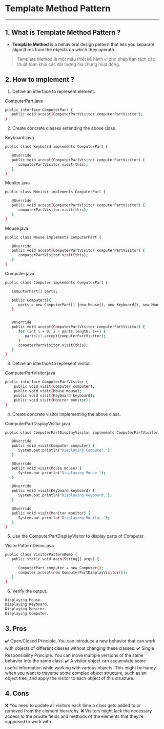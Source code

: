 # Template Method Pattern

---

## 1. What is Template Method Pattern ?

- **Template Method** is a behavioral design pattern that lets you separate algorithms from the objects on which they operate.

> Template Method là một mẫu thiết kế hành vi cho phép bạn tách các thuật toán khỏi các đối tượng mà chúng hoạt động.

## 2. How to implement ?

1. Define an interface to represent element.

ComputerPart.java

```sh
public interface ComputerPart {
   public void accept(ComputerPartVisitor computerPartVisitor);
}

```

2. Create concrete classes extending the above class.

Keyboard.java

```sh
public class Keyboard implements ComputerPart {

   @Override
   public void accept(ComputerPartVisitor computerPartVisitor) {
      computerPartVisitor.visit(this);
   }
}
```

Monitor.java

```sh
public class Monitor implements ComputerPart {

   @Override
   public void accept(ComputerPartVisitor computerPartVisitor) {
      computerPartVisitor.visit(this);
   }
}
```

Mouse.java

```sh
public class Mouse implements ComputerPart {

   @Override
   public void accept(ComputerPartVisitor computerPartVisitor) {
      computerPartVisitor.visit(this);
   }
}
```

Computer.java

```sh
public class Computer implements ComputerPart {

   ComputerPart[] parts;

   public Computer(){
      parts = new ComputerPart[] {new Mouse(), new Keyboard(), new Monitor()};
   }


   @Override
   public void accept(ComputerPartVisitor computerPartVisitor) {
      for (int i = 0; i < parts.length; i++) {
         parts[i].accept(computerPartVisitor);
      }
      computerPartVisitor.visit(this);
   }
}
```

3. Define an interface to represent visitor.

ComputerPartVisitor.java

```sh
public interface ComputerPartVisitor {
	public void visit(Computer computer);
	public void visit(Mouse mouse);
	public void visit(Keyboard keyboard);
	public void visit(Monitor monitor);
}
```

4. Create concrete visitor implementing the above class.

ComputerPartDisplayVisitor.java

```sh
public class ComputerPartDisplayVisitor implements ComputerPartVisitor {

   @Override
   public void visit(Computer computer) {
      System.out.println("Displaying Computer.");
   }

   @Override
   public void visit(Mouse mouse) {
      System.out.println("Displaying Mouse.");
   }

   @Override
   public void visit(Keyboard keyboard) {
      System.out.println("Displaying Keyboard.");
   }

   @Override
   public void visit(Monitor monitor) {
      System.out.println("Displaying Monitor.");
   }
}
```

5. Use the ComputerPartDisplayVisitor to display parts of Computer.

VisitorPatternDemo.java

```sh
public class VisitorPatternDemo {
   public static void main(String[] args) {

      ComputerPart computer = new Computer();
      computer.accept(new ComputerPartDisplayVisitor());
   }
}
```

6. Verify the output.

```sh
Displaying Mouse.
Displaying Keyboard.
Displaying Monitor.
Displaying Computer.
```

## 3. Pros

✔️ Open/Closed Principle. You can introduce a new behavior that can work with objects of different classes without changing these classes.
✔️ Single Responsibility Principle. You can move multiple versions of the same behavior into the same class.
✔️ A visitor object can accumulate some useful information while working with various objects. This might be handy when you want to traverse some complex object structure, such as an object tree, and apply the visitor to each object of this structure.

## 4. Cons

❌ You need to update all visitors each time a class gets added to or removed from the element hierarchy.
❌ Visitors might lack the necessary access to the private fields and methods of the elements that they’re supposed to work with.
